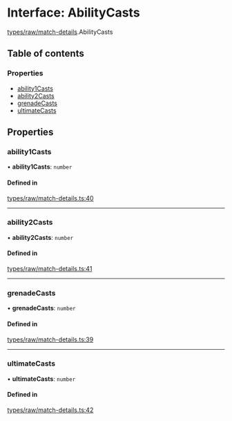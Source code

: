 # Interface: AbilityCasts

[types/raw/match-details](../modules/types_raw_match_details.md).AbilityCasts

## Table of contents

### Properties

- [ability1Casts](types_raw_match_details.AbilityCasts.md#ability1casts)
- [ability2Casts](types_raw_match_details.AbilityCasts.md#ability2casts)
- [grenadeCasts](types_raw_match_details.AbilityCasts.md#grenadecasts)
- [ultimateCasts](types_raw_match_details.AbilityCasts.md#ultimatecasts)

## Properties

### ability1Casts

• **ability1Casts**: `number`

#### Defined in

[types/raw/match-details.ts:40](https://github.com/jameslinimk/unofficial-valorant-api/blob/e0f8f42/package/src/types/raw/match-details.ts#L40)

___

### ability2Casts

• **ability2Casts**: `number`

#### Defined in

[types/raw/match-details.ts:41](https://github.com/jameslinimk/unofficial-valorant-api/blob/e0f8f42/package/src/types/raw/match-details.ts#L41)

___

### grenadeCasts

• **grenadeCasts**: `number`

#### Defined in

[types/raw/match-details.ts:39](https://github.com/jameslinimk/unofficial-valorant-api/blob/e0f8f42/package/src/types/raw/match-details.ts#L39)

___

### ultimateCasts

• **ultimateCasts**: `number`

#### Defined in

[types/raw/match-details.ts:42](https://github.com/jameslinimk/unofficial-valorant-api/blob/e0f8f42/package/src/types/raw/match-details.ts#L42)
